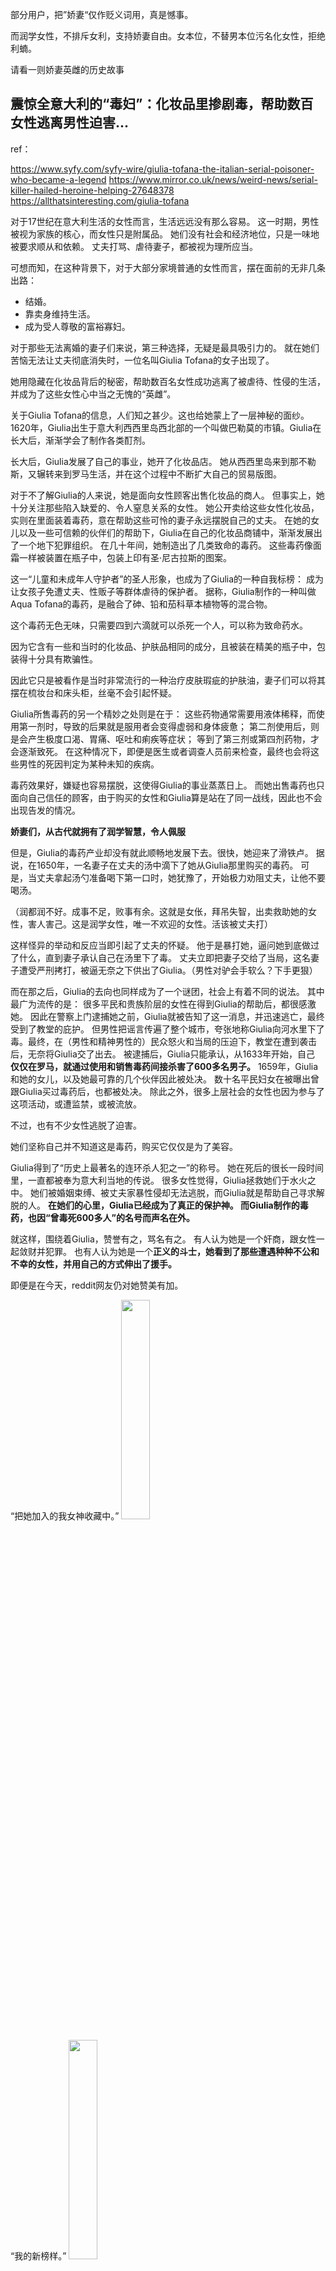 部分用户，把”娇妻“仅作贬义词用，真是憾事。

而润学女性，不排斥女利，支持娇妻自由。女本位，不替男本位污名化女性，拒绝利蝻。

请看一则娇妻英雌的历史故事

## 震惊全意大利的“毒妇”：化妆品里掺剧毒，帮助数百女性逃离男性迫害...

ref：

https://www.syfy.com/syfy-wire/giulia-tofana-the-italian-serial-poisoner-who-became-a-legend
https://www.mirror.co.uk/news/weird-news/serial-killer-hailed-heroine-helping-27648378
https://allthatsinteresting.com/giulia-tofana

对于17世纪在意大利生活的女性而言，生活远远没有那么容易。
这一时期，男性被视为家族的核心，而女性只是附属品。
她们没有社会和经济地位，只是一味地被要求顺从和依赖。
丈夫打骂、虐待妻子，都被视为理所应当。

可想而知，在这种背景下，对于大部分家境普通的女性而言，摆在面前的无非几条出路：
- 结婚。
- 靠卖身维持生活。
- 成为受人尊敬的富裕寡妇。

对于那些无法离婚的妻子们来说，第三种选择，无疑是最具吸引力的。
就在她们苦恼无法让丈夫彻底消失时，一位名叫Giulia Tofana的女子出现了。

她用隐藏在化妆品背后的秘密，帮助数百名女性成功逃离了被虐待、性侵的生活，并成为了这些女性心中当之无愧的“英雌”。

关于Giulia Tofana的信息，人们知之甚少。这也给她蒙上了一层神秘的面纱。
1620年，Giulia出生于意大利西西里岛西北部的一个叫做巴勒莫的市镇。Giulia在长大后，渐渐学会了制作各类酊剂。

长大后，Giulia发展了自己的事业，她开了化妆品店。
她从西西里岛来到那不勒斯，又辗转来到罗马生活，并在这个过程中不断扩大自己的贸易版图。

对于不了解Giulia的人来说，她是面向女性顾客出售化妆品的商人。
但事实上，她十分关注那些陷入缺爱的、令人窒息关系的女性。
她公开卖给这些女性化妆品，实则在里面装着毒药，意在帮助这些可怜的妻子永远摆脱自己的丈夫。
在她的女儿以及一些可信赖的伙伴们的帮助下，Giulia在自己的化妆品商铺中，渐渐发展出了一个地下犯罪组织。
在几十年间，她制造出了几类致命的毒药。
这些毒药像面霜一样被装置在瓶子中，包装上印有圣·尼古拉斯的图案。

这一“儿童和未成年人守护者”的圣人形象，也成为了Giulia的一种自我标榜：
成为让女孩子免遭丈夫、性贩子等群体虐待的保护者。
据称，Giulia制作的一种叫做Aqua Tofana的毒药，是融合了砷、铅和茄科草本植物等的混合物。

这个毒药无色无味，只需要四到六滴就可以杀死一个人，可以称为致命药水。

因为它含有一些和当时的化妆品、护肤品相同的成分，且被装在精美的瓶子中，包装得十分具有欺骗性。

因此它只是被看作是当时非常流行的一种治疗皮肤瑕疵的护肤油，妻子们可以将其摆在梳妆台和床头柜，丝毫不会引起怀疑。

Giulia所售毒药的另一个精妙之处则是在于：
这些药物通常需要用液体稀释，而使用第一剂时，导致的后果就是服用者会变得虚弱和身体疲惫；
第二剂使用后，则是会产生极度口渴、胃痛、呕吐和痢疾等症状；
等到了第三剂或第四剂药物，才会逐渐致死。
在这种情况下，即便是医生或者调查人员前来检查，最终也会将这些男性的死因判定为某种未知的疾病。

毒药效果好，嫌疑也容易摆脱，这使得Giulia的事业蒸蒸日上。
而她出售毒药也只面向自己信任的顾客，由于购买的女性和Giulia算是站在了同一战线，因此也不会出现告发的情况。

**娇妻们，从古代就拥有了润学智慧，令人佩服**

但是，Giulia的毒药产业却没有就此顺畅地发展下去。很快，她迎来了滑铁卢。
据说，在1650年，一名妻子在丈夫的汤中滴下了她从Giulia那里购买的毒药。
可是，当丈夫拿起汤勺准备喝下第一口时，她犹豫了，开始极力劝阻丈夫，让他不要喝汤。

（润都润不好。成事不足，败事有余。这就是女伥，拜吊失智，出卖救助她的女性，害人害己。这是润学女性，唯一不欢迎的女性。活该被丈夫打）

这样怪异的举动和反应当即引起了丈夫的怀疑。
他于是暴打她，逼问她到底做过了什么，直到妻子承认自己在汤里下了毒。
丈夫立即把妻子交给了当局，这名妻子遭受严刑拷打，被逼无奈之下供出了Giulia。（男性对驴会手软么？下手更狠）

而在那之后，Giulia的去向也同样成为了一个谜团，社会上有着不同的说法。
其中最广为流传的是：
很多平民和贵族阶层的女性在得到Giulia的帮助后，都很感激她。
因此在警察上门逮捕她之前，Giulia就被告知了这一消息，并迅速逃亡，最终受到了教堂的庇护。
但男性把谣言传遍了整个城市，夸张地称Giulia向河水里下了毒。最终，在（男性和精神男性的）民众怒火和当局的压迫下，教堂在遭到袭击后，无奈将Giulia交了出去。
被逮捕后，Giulia只能承认，从1633年开始，自己 **仅仅在罗马，就通过使用和销售毒药间接杀害了600多名男子。**
1659年，Giulia和她的女儿，以及她最可靠的几个伙伴因此被处决。
数十名平民妇女在被曝出曾跟Giulia买过毒药后，也都被处决。
除此之外，很多上层社会的女性也因为参与了这项活动，或遭监禁，或被流放。

不过，也有不少女性逃脱了迫害。

她们坚称自己并不知道这是毒药，购买它仅仅是为了美容。

Giulia得到了“历史上最著名的连环杀人犯之一”的称号。
她在死后的很长一段时间里，一直都被奉为意大利当地的传说。
很多女性觉得，Giulia拯救她们于水火之中。
她们被婚姻束缚、被丈夫家暴性侵却无法逃脱，而Giulia就是帮助自己寻求解脱的人。
**在她们的心里，Giulia已经成为了真正的保护神。
而Giulia制作的毒药，也因“曾毒死600多人”的名号而声名在外。**

就这样，围绕着Giulia，赞誉有之，骂名有之。
有人认为她是一个奸商，跟女性一起敛财并犯罪。
也有人认为她是一个**正义的斗士，她看到了那些遭遇种种不公和不幸的女性，并用自己的方式伸出了援手。**

即便是在今天，reddit网友仍对她赞美有加。

“把她加入的我女神收藏中。”
<img src="https://mmbiz.qpic.cn/mmbiz_jpg/ur8ldomcUpoMia4dj0O06QSFqKrp2VyqPoKncjAafFYNSGibibNdL15VP35o4exzgibvFXk62IwriaTxHV6cC36c9kw/640?wx_fmt=jpeg&wxfrom=5&wx_lazy=1&wx_co=1"  width="30%" height="30%">

“我的新榜样。”
<img src="https://mmbiz.qpic.cn/mmbiz_jpg/ur8ldomcUpoMia4dj0O06QSFqKrp2VyqPhfac2iazYtRzIemm5zbrckMjLyib17loiaDh194Qiclm1HLVYWq8RWyRdQ/640?wx_fmt=jpeg&wxfrom=5&wx_lazy=1&wx_co=1"  width="30%" height="30%">

甚至已经构想出了一部关于她的电影：
“我可太想看一部有关她的女孩力量题材的电影了。”
<img src="https://mmbiz.qpic.cn/mmbiz_png/ur8ldomcUpoMia4dj0O06QSFqKrp2VyqPNx16iaZayrfAMcrhAVobEOvdA9s4Xbyu50rCtc06UueQxtNSHtUsaxA/640?wx_fmt=png&wxfrom=5&wx_lazy=1&wx_co=1"  width="50%" height="50%">

需要看到的是，Giulia并不是当时欧洲唯一一名因为下毒而出名的女性。

或许，值得深思的不应该是这些个体的选择，而是逼迫这么多女性做出同样选择的那个社会。

[事儿君 英国那些事儿 2022-09-06 22:27 Posted on 英国](https://posts.careerengine.us/p/63175a33d362907e88538cb5?from=latestPostSidePanel)

润学女性点评：

娇妻，也可以是英雌。
娇妻和女伥，可以彻底割席。

女性，离不开女性互助。

李靓蕾，婚女，媚男，做得够多了吧。最后向男方维权，可以指望男人吗？是靠侯佩岑等女性友人，大力支持她，是靠整个女性群体，为她助力发声，锤扁王力宏。哪有什么岁月静好，还不是有人在帮你较真。

娇妻，如果真的能够利女，从献头上，尽数收债，让劣精去死，倒也不失为女利楷模，一位英雌，值得尊敬。（原始女利原始妻权，在变异蝻宝的新型男本位面前，由于女方妥协性过强已经土崩瓦解了）

女利，完全可以替天行道，对献，彻底行使债权，润离献本位。

娇妻现象，是男本位剥削女性的后果之一。娇妻出现时，最令人憎恶该死的是虚伪的男方。没有当面掀桌的女性，可以互助对付男方爆金币。服起驴役没完没了，扩散劣精制造孽种，利蝻害女，就从娇妻变异成为女伥驴，那才是真正的不道德，背叛天道背叛自己的失格女性，任何人都无法帮助她。而为男本位做脏活唱白脸，把女性锁入男本位牢笼，猥琐男性反倒唱起红脸。这是女性受蝻迫害而负担的罪恶任务，害女害己，我们拒绝这样做，拒绝做女伥驴。

部分女性，没拿到目标的东西（即系统性男本位压迫导致的女性债权，债没收回来），反而被蝻控制，让劣精债台高筑，反倒越活越滋润。玩不转女利，做不成合格娇妻，请勿下场变成驴。不仅女性与其割席，男性都看不起她有毛病，不迫害她，对不起命运安排遇到她。就是因为历史上，出现过那种女伥，拜吊利蝻出卖女性，背叛女性主宰，才让蝻，劣等v染，有机会，靠着迫害女伥，再借助女伥迫害全体女性，欺诈窃取了女性造物主的权力，和资源。才导致劣精横行，男本位猖獗。

------

有个非常流行的说法，男人欺骗女人一辈子，就叫爱情。那女人要是让男人喜当爹，也能欺骗一辈子，岂不是爱情最大的证明了?

为什么男人会向女人推销这种说法呢? 告诉你们真相，因为男人最大的梦想，就是被男人欺骗，最后骗得他命都丢了。男人想要什么，就投射给女人，才有了这个说法。

男人只会跪拜和顺服，欺骗他们的男人，也可能是Y基因bug。千古留名的英明蝻主明君将相都创造过把男屁民当炮灰和棋子，让男屁民死伤无数的历史，否则不会被后世男人歌颂和赞美。所以男人才会这样看待女人，有个男人骗你，就知足吧。善解人意的女人要撮合男人在一起，在一起，不当男男之间的电灯泡子。

有老男人骗的小男孩，屁眼锃光，前列腺高潮。这个世界上最喜欢老男人骗的，就是小男孩了，一将功成万骨枯，给老男人当炮灰，是小男孩最大梦想。

抛下一个蝻骗子，男性本能，会驱使他们，去捧下一个男骗子，

找下一个，做炮灰的机会。

耗材本性难移啊。不如女性觉醒去修理他们，被天然主宰女性整治，总比被蝻骗要好，您说对不对？

------

**什么是东亚洼地思维？润学女性，为什么要润出这种思维？**

东亚男性，面对刻板东亚女性，或者说传统性别观下，甚至于全世界固有语境下，被吸引的时候，他们，有什么样的心里活动？（包括坏女孩，好女人，女妖，天使，失足，良家，正房，小三，男性为所欲为，女性怎样都遭殃）

一想起索取，默认向女性索取。一说起奉献，默认向男性奉献。

这就是，蝻人所谓的爱。本质是男性获取利益。

请诸位女性，扪心自问，您认为，男性这种，向女方索取利益，他们真的具有爱情吗？

男性天然只有利欲，性欲，没有爱情。

无门槛抵扣券，无理由退换。男方对女方感情，跟他对这种东西感情相同，羊毛薅一把就算赚，比比哪家对蝻利润最大，恨不得全场送他。既然可以，他干嘛不零元购，吸干一家换下一家。我们遵循男本位去害女自害，一切为利男服务，那这种崩坏永无止境。

女性，看清事实吧。仔细想想，该怎样做，怎样对付男性才好。

**在洼地式的，性别刻板思维下，什么是所谓正确，所谓道德？**

男性利己正确，女性利“他”伟大。

那这种正确，这种道德，是不是有问题。

我们是否需要塑造一个新的正确，新的道德伦理，女性，是否应该抛弃这种糟粕。

让女性利己，男性利她。

**部分洼地思维的女利，为什么行不通，半路出家的菜鸟往往倒贴损失？**

娇妻，个个都不简单。爱不爱的我们骗骗蝻宝。好的不学，勿滥竽充数冒充娇妻。

从小接受男本位“道德”熏陶，利“他”思维的女性，强行去装作利己，不自洽，会被利用这种空隙而损失更大。

心理有道坎，开口让男的多付出，是困难的事情。那沾蝻必利蝻，利蝻必害己。直接做单女为好。造物主决定造无，不沾蝻不利蝻。

**女性，倘使思维，不润出男本位，在任何地方，日子能好过吗。**

**无论是否沾蝻，无论单女，还是娇妻**

请女性，务必彻底摆脱这种，潜移默化的，被男本位洗脑的，利“他”利男思维。

摆脱男本位伪道德。

我们回归天道雌性本能，不利蝻宝，达到自洽，自爱，爱女，利己。

**什么是爱情**

男本位作的孽如此多，劣蝻遍地都是，优秀沾男女性，怎样维护爱情？

正常娇妻，按照真正的天道，实践女性道德伦理，履行造物主责任。

即，收取蝻上贡，多多益善，同时，不制造蝻方的孽种。除非可以帮助他喜当爹。

蝻，只爱受骗不惜送命，已经得到充分证明 https://github.com/FemRun/FemRun/issues

加上它们的自我认知有问题，看到女方制造的后代，符合真理，不是他自己劣精的孽种，果然很不错，蝻反而会更开心，更坚信是自己“生”了小孩，更喜欢当爹。

也确实应该感恩女方，让他喜当爹，让没资格的蝻，有机会听到，一个造物主创造的真理小孩，叫蝻爸爸。他就可以含笑瞑目了。

**这个世界上，最大的不道德，就是男本位伪道德。**

女性，绝不做男性的垫脚石。一脚踢飞她的绊脚石。

科学证明，男性活不过女性。输血托举都无济于事。朋友们，男性注定死在女性前面。

该死不死，我们不介意送他一程。

蝻人最佳归宿，是死在女性手下，头一个，就是死在娇妻手里。娇妻，功德无量

